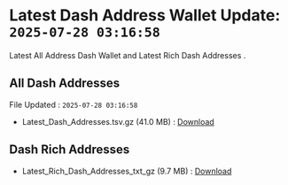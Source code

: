 # Latest Dash Address Wallet Update: `2025-07-28 03:16:58`

Latest All Address Dash Wallet and Latest Rich Dash Addresses .

## All Dash Addresses

File Updated : `2025-07-28 03:16:58`

- Latest_Dash_Addresses.tsv.gz (41.0 MB) : [Download](https://github.com/Pymmdrza/Rich-Address-Wallet/releases/tag/Dash)

## Dash Rich Addresses

- Latest_Rich_Dash_Addresses_txt_gz (9.7 MB) : [Download](https://github.com/Pymmdrza/Rich-Address-Wallet/releases/tag/Dash)
